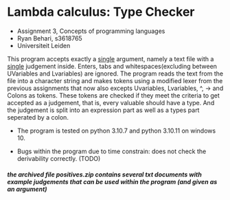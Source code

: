 # Lambda calculus: Type Checker
- Assignment 3, Concepts of programming languages
- Ryan Behari, s3618765
- Universiteit Leiden

This program accepts exactly a <u>single</u> argument, namely a text file with a <u>single</u> judgement inside. Enters, tabs and whitespaces(excluding between UVariables and Lvariables) are ignored. The program reads the text from the file into a character string and makes tokens using a modified lexer from the previous assignments that now also excepts Uvariables, Lvariables, ^, -> and Colons as tokens. These tokens are checked if they meet the criteria to get accepted as a judgement, that is, every valuable should have a type. And the judgement is split into an expression part as well as a types part seperated by a colon.

- The program is tested on python 3.10.7 and python 3.10.11 on windows 10.

- Bugs within the program due to time constrain: does not check the derivability correctly. (TODO)

##### the archived file positives.zip contains several txt documents with example judgements that can be used within the program (and given as an argument)